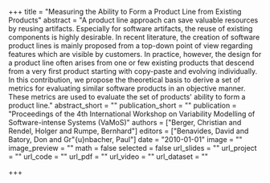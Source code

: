 +++
title = "Measuring the Ability to Form a Product Line from Existing Products"
abstract = "A product line approach can save valuable resources by reusing artifacts. Especially for software artifacts, the reuse of existing components is highly desirable. In recent literature, the creation of software product lines is mainly proposed from a top-down point of view regarding features which are visible by customers. In practice, however, the design for a product line often arises from one or few existing products that descend from a very first product starting with copy-paste and evolving individually. In this contribution, we propose the theoretical basis to derive a set of metrics for evaluating similar software products in an objective manner. These metrics are used to evaluate the set of products' ability to form a product line."
abstract_short = ""
publication_short = ""
publication = "Proceedings of the 4th International Workshop on Variability Modelling of Software-intense Systems (VaMoS)"
authors = ["Berger, Christian and Rendel, Holger and Rumpe, Bernhard"]
editors = ["Benavides, David and Batory, Don and Gr\"{u}nbacher, Paul"]
date = "2010-01-01"
image = ""
image_preview = ""
math = false
selected = false
url_slides = ""
url_project = ""
url_code = ""
url_pdf = ""
url_video = ""
url_dataset = ""

+++
